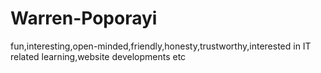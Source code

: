 # Warren-Poporayi
fun,interesting,open-minded,friendly,honesty,trustworthy,interested in IT related learning,website developments etc
